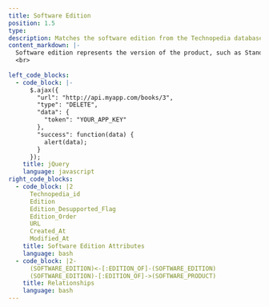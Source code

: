 ```yaml
---
title: Software Edition
position: 1.5
type: 
description: Matches the software edition from the Technopedia database.
content_markdown: |-
  Software edition represents the version of the product, such as Standard, Premium, or other version name for the product.
  <br>
     
left_code_blocks:
  - code_block: |-
      $.ajax({
        "url": "http://api.myapp.com/books/3",
        "type": "DELETE",
        "data": {
          "token": "YOUR_APP_KEY"
        },
        "success": function(data) {
          alert(data);
        }
      });
    title: jQuery
    language: javascript
right_code_blocks:
  - code_block: |2
      Technopedia_id
      Edition
      Edition_Desupported_Flag
      Edition_Order
      URL
      Created_At
      Modified_At
    title: Software Edition Attributes
    language: bash
  - code_block: |2-
      (SOFTWARE_EDITION)<-[:EDITION_OF]-(SOFTWARE_EDITION)
      (SOFTWARE_EDITION)-[:EDITION_OF]->(SOFTWARE_PRODUCT) 
    title: Relationships
    language: bash
---
```


